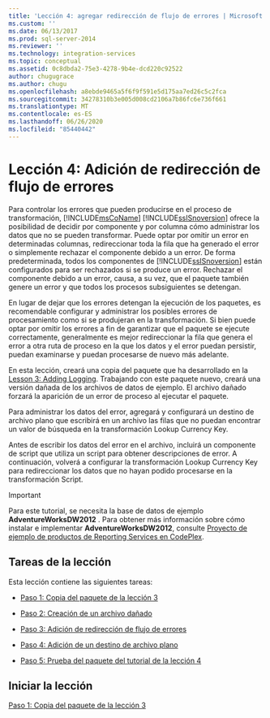 ```yaml
---
title: 'Lección 4: agregar redirección de flujo de errores | Microsoft Docs'
ms.custom: ''
ms.date: 06/13/2017
ms.prod: sql-server-2014
ms.reviewer: ''
ms.technology: integration-services
ms.topic: conceptual
ms.assetid: 0c8dbda2-75e3-4278-9b4e-dcd220c92522
author: chugugrace
ms.author: chugu
ms.openlocfilehash: a8ebde9465a5f6f9f591e5d175aa7ed26c5c2fca
ms.sourcegitcommit: 34278310b3e005d008cd2106a7b86fc6e736f661
ms.translationtype: MT
ms.contentlocale: es-ES
ms.lasthandoff: 06/26/2020
ms.locfileid: "85440442"
---
```

# <a name="lesson-4-adding-error-flow-redirection"></a>Lección 4: Adición de redirección de flujo de errores
  Para controlar los errores que pueden producirse en el proceso de transformación, [!INCLUDE[msCoName](../includes/msconame-md.md)] [!INCLUDE[ssISnoversion](../includes/ssisnoversion-md.md)] ofrece la posibilidad de decidir por componente y por columna cómo administrar los datos que no se pueden transformar. Puede optar por omitir un error en determinadas columnas, redireccionar toda la fila que ha generado el error o simplemente rechazar el componente debido a un error. De forma predeterminada, todos los componentes de [!INCLUDE[ssISnoversion](../includes/ssisnoversion-md.md)] están configurados para ser rechazados si se produce un error. Rechazar el componente debido a un error, causa, a su vez, que el paquete también genere un error y que todos los procesos subsiguientes se detengan.  
  
 En lugar de dejar que los errores detengan la ejecución de los paquetes, es recomendable configurar y administrar los posibles errores de procesamiento como si se produjeran en la transformación. Si bien puede optar por omitir los errores a fin de garantizar que el paquete se ejecute correctamente, generalmente es mejor redireccionar la fila que genera el error a otra ruta de proceso en la que los datos y el error puedan persistir, puedan examinarse y puedan procesarse de nuevo más adelante.  
  
 En esta lección, creará una copia del paquete que ha desarrollado en la [Lesson 3: Adding Logging](lesson-3-add-logging-with-ssis.md). Trabajando con este paquete nuevo, creará una versión dañada de los archivos de datos de ejemplo. El archivo dañado forzará la aparición de un error de proceso al ejecutar el paquete.  
  
 Para administrar los datos del error, agregará y configurará un destino de archivo plano que escribirá en un archivo las filas que no puedan encontrar un valor de búsqueda en la transformación Lookup Currency Key.  
  
 Antes de escribir los datos del error en el archivo, incluirá un componente de script que utiliza un script para obtener descripciones de error. A continuación, volverá a configurar la transformación Lookup Currency Key para redireccionar los datos que no hayan podido procesarse en la transformación Script.  
  
> [!IMPORTANT]  
>  Para este tutorial, se necesita la base de datos de ejemplo **AdventureWorksDW2012** . Para obtener más información sobre cómo instalar e implementar **AdventureWorksDW2012**, consulte [Proyecto de ejemplo de productos de Reporting Services en CodePlex](https://go.microsoft.com/fwlink/p/?LinkId=526910).  
  
## <a name="tasks-in-lesson"></a>Tareas de la lección  
 Esta lección contiene las siguientes tareas:  
  
-   [Paso 1: Copia del paquete de la lección 3](lesson-4-1-copying-the-lesson-3-package.md)  
  
-   [Paso 2: Creación de un archivo dañado](lesson-4-2-creating-a-corrupted-file.md)  
  
-   [Paso 3: Adición de redirección de flujo de errores](lesson-4-3-adding-error-flow-redirection.md)  
  
-   [Paso 4: Adición de un destino de archivo plano](lesson-4-4-adding-a-flat-file-destination.md)  
  
-   [Paso 5: Prueba del paquete del tutorial de la lección 4](lesson-4-5-testing-the-lesson-4-tutorial-package.md)  
  
## <a name="start-the-lesson"></a>Iniciar la lección  
 [Paso 1: Copia del paquete de la lección 3](lesson-4-1-copying-the-lesson-3-package.md)  
  
  
